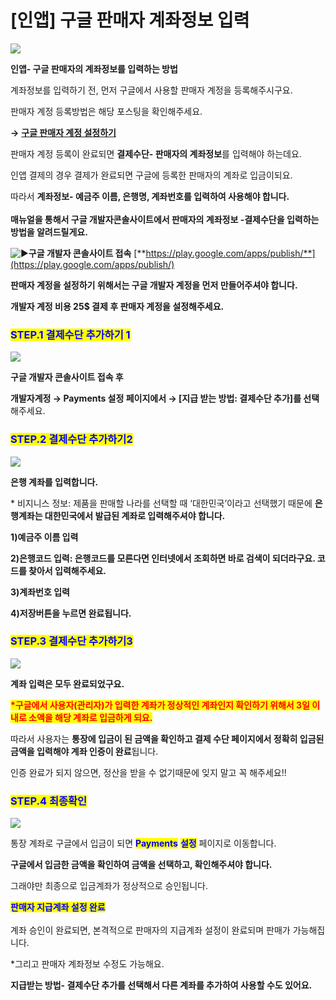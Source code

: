 # \[인앱] 구글 판매자 계좌정보 입력

![](https://wp.swing2app.co.kr/wp-content/uploads/2018/10/%EC%9D%B8%EC%95%B1-%EA%B3%84%EC%A2%8C%ED%99%95%EC%9D%B8%EC%A0%9C%EB%AA%A9-1024x282.png)

**인앱- 구글 판매자의 계좌정보를 입력하는 방법**

계좌정보를 입력하기 전, 먼저 구글에서 사용할 판매자 계정을 등록해주시구요.&#x20;

판매자 계정 등록방법은 해당 포스팅을 확인해주세요.

**→** [**구글 판매자 계정 설정하기** ](http://blog.naver.com/swing2app/221151714353)

판매자 계정 등록이 완료되면 **결제수단- 판매자의 계좌정보**를 입력해야 하는데요.

인앱 결제의 경우 결제가 완료되면 구글에 등록한 판매자의 계좌로 입금이되요.&#x20;

따라서 **계좌정보- 예금주 이름, 은행명, 계좌번호를 입력하여 사용해야 합니다.** \
\
**매뉴얼을 통해서 구글 개발자콘솔사이트에서 판매자의 계좌정보 -결제수단을 입력하는 방법을 알려드릴게요.**&#x20;



<img src="https://s.w.org/images/core/emoji/11/svg/25b6.svg" alt="▶" data-size="line">**구글 개발자 콘솔사이트 접속**  [**https://play.google.com/apps/publish/**](https://play.google.com/apps/publish/)

**판매자 계정을 설정하기 위해서는 구글 개발자 계정을 먼저 만들어주셔야 합니다.**&#x20;

**개발자 계정 비용 25$ 결제 후 판매자 계정을 설정해주세요.**&#x20;

### <mark style="color:blue;">**STEP.1 결제수단 추가하기 1**</mark>

![](https://wp.swing2app.co.kr/wp-content/uploads/2018/10/%EA%B5%AC%EA%B8%80%EC%9D%B8%EC%95%B1%EA%B2%B0%EC%A0%9C%EC%88%98%EB%8B%A81.png)

**구글 개발자 콘솔사이트 접속 후**

**개발자계정 → Payments 설정 페이지에서 → \[지급 받는 방법: 결제수단 추가]를 선택**해주세요.



### <mark style="color:blue;">**STEP.2 결제수단 추가하기2**</mark>

![](https://wp.swing2app.co.kr/wp-content/uploads/2018/10/%EA%B5%AC%EA%B8%80%EC%9D%B8%EC%95%B1%EA%B2%B0%EC%A0%9C%EC%88%98%EB%8B%A82.png)

**은행 계좌를 입력합니다.**&#x20;

\* 비지니스 정보: 제품을 판매할 나라를 선택할 때 ‘대한민국’이라고 선택했기 때문에 **은행계좌는 대한민국에서 발급된 계좌로 입력해주셔야 합니다.** &#x20;

**1)예금주 이름 입력**&#x20;

**2)은행코드 입력: 은행코드를 모른다면 인터넷에서 조회하면 바로 검색이 되더라구요. 코드를 찾아서 입력해주세요.**&#x20;

**3)계좌번호 입력**&#x20;

**4)저장버튼을 누르면 완료됩니다.**

### <mark style="color:blue;">**STEP.3 결제수단 추가하기3**</mark>

![](https://wp.swing2app.co.kr/wp-content/uploads/2018/10/%EA%B5%AC%EA%B8%80%EC%9D%B8%EC%95%B1%EA%B2%B0%EC%A0%9C%EC%88%98%EB%8B%A83.png)

**계좌 입력은 모두 완료되었구요.**&#x20;

<mark style="color:red;">**\*구글에서 사용자(관리자)가 입력한 계좌가 정상적인 계좌인지 확인하기 위해서 3일 이내로 소액을 해당 계좌로 입금하게 되요.**</mark> &#x20;

따라서 사용자는 **통장에 입금이 된 금액을 확인하고 결제 수단 페이지에서 정확히 입금된 금액을 입력해야 계좌 인증이 완료**됩니다.&#x20;

인증 완료가 되지 않으면, 정산을 받을 수 없기때문에 잊지 말고 꼭 해주세요!!



### <mark style="color:blue;">**STEP.4 최종확인**</mark>

![](https://wp.swing2app.co.kr/wp-content/uploads/2018/10/%EA%B5%AC%EA%B8%80%EC%9D%B8%EC%95%B1%EA%B2%B0%EC%A0%9C%EC%88%98%EB%8B%A84.png)

통장 계좌로 구글에서 입금이 되면  <mark style="color:blue;">**Payments**</mark> <mark style="color:blue;">**설정**</mark> 페이지로 이동합니다.

**구글에서 입금한 금액을 확인하여 금액을 선택하고, 확인해주셔야 합니다.**

그래야만 최종으로 입금계좌가 정상적으로 승인됩니다.



<mark style="color:blue;">**판매자 지급계좌 설정 완료**</mark> \
\
계좌 승인이 완료되면, 본격적으로 판매자의 지급계좌 설정이 완료되며 판매가 가능해집니다.

\*그리고 판매자 계좌정보 수정도 가능해요.&#x20;

**지급받는 방법- 결제수단 추가를 선택해서 다른 계좌를 추가하여 사용할 수도 있어요.**
